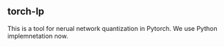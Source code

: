 ## torch-lp

This is a tool for nerual network quantization in Pytorch.
We use Python implemnetation now. 


